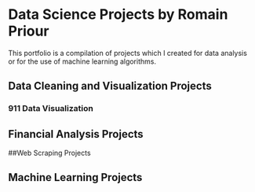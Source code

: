 # Data Science Projects by Romain Priour

This portfolio is a compilation of projects which I created for data analysis or for the use of machine learning algorithms. 

## Data Cleaning and Visualization Projects

### 911 Data Visualization

## Financial Analysis Projects

##Web Scraping Projects

## Machine Learning Projects
